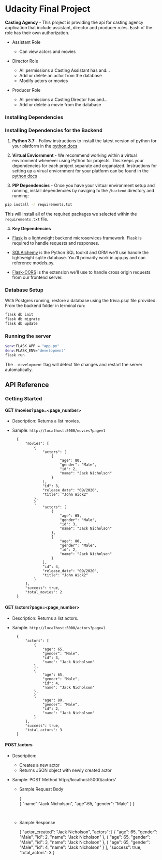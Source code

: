 # Udacity Final Project 

**Casting Agency** - This project is providing the api for casting agency application that include assistant, director and producer roles. Eash of the role has their own authorization.

- Assistant Role
    - Can view actors and movies

- Director Role
    - All permissions a Casting Assistant has and…
    - Add or delete an actor from the database
    - Modify actors or movies

- Producer Role
    - All permissions a Casting Director has and…
    - Add or delete a movie from the database

### Installing Dependencies

### Installing Dependencies for the Backend

1. **Python 3.7** - Follow instructions to install the latest version of python for your platform in the [python docs](https://docs.python.org/3/using/unix.html#getting-and-installing-the-latest-version-of-python)


2. **Virtual Enviornment** - We recommend working within a virtual environment whenever using Python for projects. This keeps your dependencies for each project separate and organaized. Instructions for setting up a virual enviornment for your platform can be found in the [python docs](https://packaging.python.org/guides/installing-using-pip-and-virtual-environments/)


3. **PIP Dependencies** - Once you have your virtual environment setup and running, install dependencies by naviging to the `/backend` directory and running:
```bash
pip install -r requirements.txt
```
This will install all of the required packages we selected within the `requirements.txt` file.


4. **Key Dependencies**
 - [Flask](http://flask.pocoo.org/)  is a lightweight backend microservices framework. Flask is required to handle requests and responses.

 - [SQLAlchemy](https://www.sqlalchemy.org/) is the Python SQL toolkit and ORM we'll use handle the lightweight sqlite database. You'll primarily work in app.py and can reference models.py. 

 - [Flask-CORS](https://flask-cors.readthedocs.io/en/latest/#) is the extension we'll use to handle cross origin requests from our frontend server. 

 ### Database Setup
With Postgres running, restore a database using the trivia.psql file provided. From the backend folder in terminal run:
```bash
flask db init
flask db migrate 
flask db update
```

### Running the server

```bash
$env:FLASK_APP = "app.py"
$env:FLASK_ENV="development"
flask run
```

The `--development` flag will detect file changes and restart the server automatically.

## API Reference

### Getting Started
#### GET /movies?page=<page_number>

* Description: Returns a list movies.
* Sample: `http://localhost:5000/movies?page=1`<br>

        {
            "movies": [
                {
                    "actors": [
                        {
                            "age": 80,
                            "gender": "Male",
                            "id": 2,
                            "name": "Jack Nicholson"
                        }
                    ],
                    "id": 3,
                    "release_date": "09/2020",
                    "title": "John Wick2"
                },
                {
                    "actors": [
                        {
                            "age": 65,
                            "gender": "Male",
                            "id": 3,
                            "name": "Jack Nicholson"
                        },
                        {
                            "age": 80,
                            "gender": "Male",
                            "id": 2,
                            "name": "Jack Nicholson"
                        }
                    ],
                    "id": 4,
                    "release_date": "09/2020",
                    "title": "John Wick2"
                }
            ],
            "success": true,
            "total_movies": 2
        }


#### GET /actors?page=<page_number>

* Description: Returns a list actors.
* Sample: `http://localhost:5000/actors?page=1`<br>

        {
            "actors": [
                {
                    "age": 65,
                    "gender": "Male",
                    "id": 3,
                    "name": "Jack Nicholson"
                },
                {
                    "age": 65,
                    "gender": "Male",
                    "id": 4,
                    "name": "Jack Nicholson"
                },
                {
                    "age": 80,
                    "gender": "Male",
                    "id": 2,
                    "name": "Jack Nicholson"
                }
            ],
            "success": true,
            "total_actors": 3
        }

#### POST /actors

* Description:
  * Creates a new actor
  * Returns JSON object with newly created actor
* Sample: POST Method`http://localhost:5000/actors'

    - Sample Request Body

        {            
            {
                "name":"Jack Nicholson",
                "age":65,
                "gender": "Male"
            }
        }
        
        <br>

    - Sample Response 

        {
            "actor_created": "Jack Nicholson",
            "actors": [
                {
                    "age": 65,
                    "gender": "Male",
                    "id": 2,
                    "name": "Jack Nicholson"
                },
                {
                    "age": 65,
                    "gender": "Male",
                    "id": 3,
                    "name": "Jack Nicholson"
                },
                {
                    "age": 65,
                    "gender": "Male",
                    "id": 4,
                    "name": "Jack Nicholson"
                }
            ],
            "success": true,
            "total_actors": 3
        }

